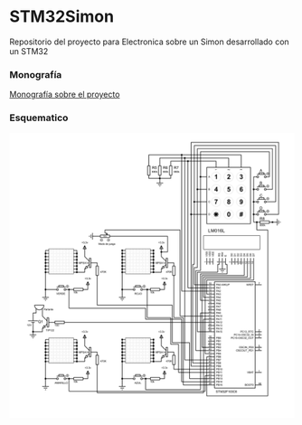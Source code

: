 # STM32Simon
Repositorio del proyecto para Electronica sobre un Simon desarrollado con un STM32

### Monografía

[Monografía sobre el proyecto](https://github.com/sgrofranco/STM32Simon/blob/main/Monograf%C3%ADa%20-%20Sgro%20Franco%20-%20Electronica.pdf)

### Esquematico

![Alt Esquematico](https://github.com/sgrofranco/STM32Simon/blob/main/Simon-1.png)

